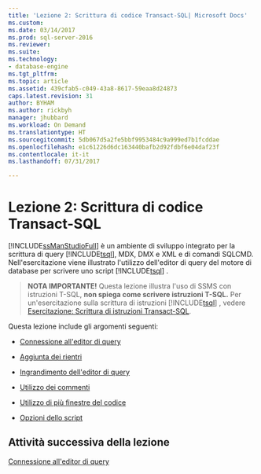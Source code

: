 ```yaml
---
title: 'Lezione 2: Scrittura di codice Transact-SQL| Microsoft Docs'
ms.custom: 
ms.date: 03/14/2017
ms.prod: sql-server-2016
ms.reviewer: 
ms.suite: 
ms.technology:
- database-engine
ms.tgt_pltfrm: 
ms.topic: article
ms.assetid: 439cfab5-c049-43a8-8617-59eaa8d24873
caps.latest.revision: 31
author: BYHAM
ms.author: rickbyh
manager: jhubbard
ms.workload: On Demand
ms.translationtype: HT
ms.sourcegitcommit: 5db067d5a2fe5bbf9953484c9a999ed7b1fcddae
ms.openlocfilehash: e1c61226d6dc163440bafb2d92fdbf6e04daf23f
ms.contentlocale: it-it
ms.lasthandoff: 07/31/2017

---
```

# <a name="lesson-2-writing-transact-sql"></a>Lezione 2: Scrittura di codice Transact-SQL
[!INCLUDE[ssManStudioFull](../../includes/ssmanstudiofull-md.md)] è un ambiente di sviluppo integrato per la scrittura di query [!INCLUDE[tsql](../../includes/tsql-md.md)], MDX, DMX e XML e di comandi SQLCMD. Nell'esercitazione viene illustrato l'utilizzo dell'editor di query del motore di database per scrivere uno script [!INCLUDE[tsql](../../includes/tsql-md.md)] .  
  
>**NOTA IMPORTANTE!** Questa lezione illustra l'uso di SSMS con istruzioni T-SQL, **non spiega come scrivere istruzioni T-SQL.** Per un'esercitazione sulla scrittura di istruzioni [!INCLUDE[tsql](../../includes/tsql-md.md)] , vedere [Esercitazione: Scrittura di istruzioni Transact-SQL](../../t-sql/tutorial-writing-transact-sql-statements.md).  
  
Questa lezione include gli argomenti seguenti:  
  
-   [Connessione all'editor di query](https://msdn.microsoft.com/library/ms166753.aspx)  
  
-   [Aggiunta dei rientri](https://msdn.microsoft.com/library/ms170169.aspx)  
  
-   [Ingrandimento dell'editor di query](https://msdn.microsoft.com/library/ms166574.aspx)  
  
-   [Utilizzo dei commenti](https://msdn.microsoft.com/library/ms167042.aspx)  
  
-   [Utilizzo di più finestre del codice](https://msdn.microsoft.com/library/ms170692.aspx)  
  
-   [Opzioni dello script](https://msdn.microsoft.com/library/ms169684.aspx)  
  
 
## <a name="next-task-in-lesson"></a>Attività successiva della lezione  
[Connessione all'editor di query](../../tools/sql-server-management-studio/lesson-2-1-connecting-with-query-editor.md)  
  
  
  

